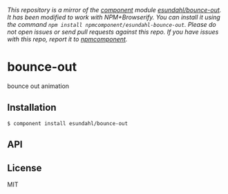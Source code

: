 *This repository is a mirror of the [component](http://component.io) module [esundahl/bounce-out](http://github.com/esundahl/bounce-out). It has been modified to work with NPM+Browserify. You can install it using the command `npm install npmcomponent/esundahl-bounce-out`. Please do not open issues or send pull requests against this repo. If you have issues with this repo, report it to [npmcomponent](https://github.com/airportyh/npmcomponent).*

# bounce-out

  bounce out animation

## Installation

    $ component install esundahl/bounce-out

## API

   

## License

  MIT

